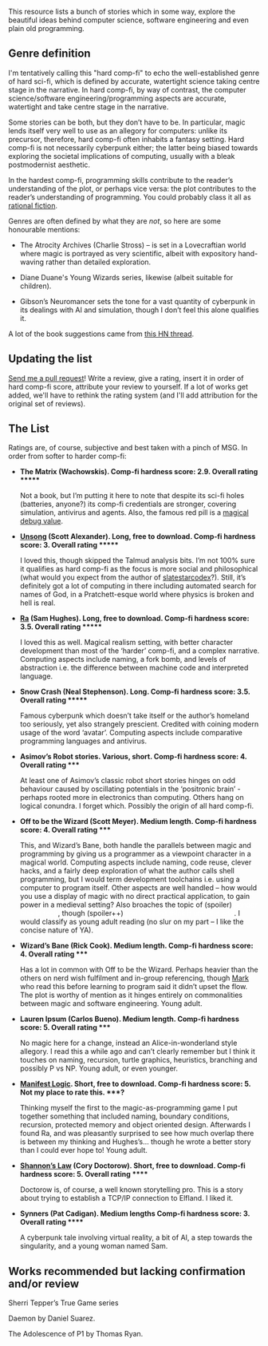This resource lists a bunch of stories which in some way, explore the beautiful ideas behind computer science, software engineering and even plain old programming. 

## Genre definition

I'm tentatively calling this "hard comp-fi" to echo the well-established genre of hard sci-fi, which is defined by accurate, watertight science taking centre stage in the narrative. In hard comp-fi, by way of contrast, the computer science/software engineering/programming aspects are accurate, watertight and take centre stage in the narrative.

Some stories can be both, but they don’t have to be. In particular, magic lends itself very well to use as an allegory for computers: unlike its precursor, therefore, hard comp-fi often inhabits a fantasy setting. Hard comp-fi is not necessarily cyberpunk either; the latter being biased towards exploring the societal implications of computing, usually with a bleak postmodernist aesthetic.

In the hardest comp-fi, programming skills contribute to the reader’s understanding of the plot, or perhaps vice versa: the plot contributes to the reader’s understanding of programming. You could probably class it all as [rational fiction](https://www.reddit.com/r/rational/).

Genres are often defined by what they are *not*, so here are some honourable mentions: 

* The Atrocity Archives (Charlie Stross) – is set in a Lovecraftian world where magic is portrayed as very scientific, albeit with expository hand-waving rather than detailed exploration. 

* Diane Duane's Young Wizards series, likewise (albeit suitable for children). 

* Gibson’s Neuromancer sets the tone for a vast quantity of cyberpunk in its dealings with AI and simulation, though I don’t feel this alone qualifies it. 

A lot of the book suggestions came from [this HN thread](https://news.ycombinator.com/item?id=15670507).

## Updating the list

[Send me a pull request](https://github.com/fiftysevendegreesofrad/hard-comp-fi-fiction-list)! Write a review, give a rating, insert it in order of hard comp-fi score, attribute your review to yourself. If a lot of works get added, we'll have to rethink the rating system (and I'll add attribution for the original set of reviews).

## The List

Ratings are, of course, subjective and best taken with a pinch of MSG. In order from softer to harder comp-fi:

* __The Matrix (Wachowskis). Comp-fi hardness score: 2.9. Overall rating *****__

  Not a book, but I’m putting it here to note that despite its sci-fi holes (batteries, anyone?) its comp-fi credentials are stronger, covering simulation, antivirus and agents. Also, the famous red pill is a [magical debug value](https://en.wikipedia.org/wiki/Magic_number_(programming)#Magic_debug_values).

* __[Unsong](http://unsongbook.com/) (Scott Alexander). 
Long, free to download.
Comp-fi hardness score: 3.
Overall rating *****__

  I loved this, though skipped the Talmud analysis bits. I’m not 100% sure it qualifies as hard comp-fi as the focus is more social and philosophical (what would you expect from the author of [slatestarcodex](https://slatestarcodex.com/)?). Still, it’s definitely got a lot of computing in there including automated search for names of God, in a Pratchett-esque world where physics is broken and hell is real.

* __[Ra](https://qntm.org/ra) (Sam Hughes).
Long, free to download.
Comp-fi hardness score: 3.5.
Overall rating *****__

  I loved this as well. Magical realism setting, with better character development than most of the ‘harder’ comp-fi, and a complex narrative. Computing aspects include naming, a fork bomb, and levels of abstraction i.e. the difference between machine code and interpreted language.

* __Snow Crash (Neal Stephenson).
Long.
Comp-fi hardness score: 3.5.
Overall rating *****__

  Famous cyberpunk which doesn’t take itself or the author’s homeland too seriously, yet also strangely prescient. Credited with coining modern usage of the word ‘avatar’. Computing aspects include comparative programming languages and antivirus.

* __Asimov’s Robot stories.
Various, short.
Comp-fi hardness score: 4.
Overall rating ***__

  At least one of Asimov’s classic robot short stories hinges on odd behaviour caused by oscillating potentials in the ‘positronic brain’ - perhaps rooted more in electronics than computing. Others hang on logical conundra. I forget which. Possibly the origin of all hard comp-fi.

* __Off to be the Wizard (Scott Meyer).
Medium length.
Comp-fi hardness score: 4.
Overall rating ***__

  This, and Wizard’s Bane, both handle the parallels between magic and programming by giving us a programmer as a viewpoint character in a magical world. Computing aspects include naming, code reuse, clever hacks, and a fairly deep exploration of what the author calls shell programming, but I would term development toolchains i.e. using a computer to program itself. Other aspects are well handled – how would you use a display of magic with no direct practical application, to gain power in a medieval setting? Also broaches the topic of (spoiler) <span style="color:white">gender bias in tech</span>, though (spoiler++) <span style="color:white">you wouldn’t think it until the end</span>. I would classify as young adult reading (no slur on my part – I like the concise nature of YA).

* __Wizard’s Bane (Rick Cook).
Medium length.
Comp-fi hardness score: 4.
Overall rating ***__

  Has a lot in common with Off to be the Wizard. Perhaps heavier than the others on nerd wish fulfilment and in-group referencing, though [Mark](https://confusethelucid.blogspot.com/) who read this before learning to program said it didn’t upset the flow. The plot is worthy of mention as it hinges entirely on commonalities between magic and software engineering. Young adult.

* __Lauren Ipsum (Carlos Bueno).
Medium length.
Comp-fi hardness score: 5.
Overall rating ***__

  No magic here for a change, instead an Alice-in-wonderland style allegory. I read this a while ago and can’t clearly remember but I think it touches on naming, recursion, turtle graphics, heuristics, branching and possibly P vs NP. Young adult, or even younger.

* __[Manifest Logic](https://omnisplore.wordpress.com/2019/06/21/manifest-logic/).
Short, free to download.
Comp-fi hardness score: 5.
Not my place to rate this. ***?__

  Thinking myself the first to the magic-as-programming game I put together something that included naming, boundary conditions, recursion, protected memory and object oriented design. Afterwards I found Ra, and was pleasantly surprised to see how much overlap there is between my thinking and Hughes’s… though he wrote a better story than I could ever hope to! Young adult.

* __[Shannon’s Law](https://www.tor.com/2011/05/05/shannons-law/) (Cory Doctorow).
Short, free to download.
Comp-fi hardness score: 5.
Overall rating ****__

  Doctorow is, of course, a well known storytelling pro. This is a story about trying to establish a TCP/IP connection to Elfland. I liked it.
  
* __Synners (Pat Cadigan).
Medium lengths
Comp-fi hardness score: 3.
Overall rating ****__

  A cyberpunk tale involving virtual reality, a bit of AI, a step towards the singularity, and a young woman named Sam. 

## Works recommended but lacking confirmation and/or review

Sherri Tepper’s True Game series 

Daemon by Daniel Suarez. 

The Adolescence of P1 by Thomas Ryan.

